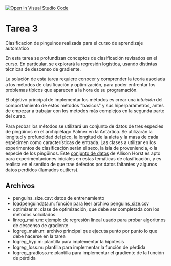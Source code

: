 [![Open in Visual Studio Code](https://classroom.github.com/assets/open-in-vscode-c66648af7eb3fe8bc4f294546bfd86ef473780cde1dea487d3c4ff354943c9ae.svg)](https://classroom.github.com/online_ide?assignment_repo_id=10442464&assignment_repo_type=AssignmentRepo)
# Tarea 3

Clasificacion de pinguinos realizada para el curso de aprendizaje automatico

En esta tarea se profundizan conceptos de clasificación revisados en el curso. En particular, se explorará la regresión logística, usando distintas técnicas de descenso de gradiente. 

La solución de esta tarea requiere conocer y comprender la teoría asociada a los métodos de clasificación y optimización, para poder enfrentar los problemas típicos que aparecen a la hora de su programación.

El objetivo principal de implementar los métodos es crear una _intuición_ del comportamiento de estos métodos "básicos" y sus 
hiperparámetros, antes de empezar a trabajar con los métodos más complejos en la segunda parte del curso.

Para probar los métodos se utilizará un conjunto de datos de tres especies de pingüinos en el archipiélago Palmer en la Antártica.  Se utilizarán la longitud y profundidad del pico, la longitud de la aleta y la masa de cada espécimen como características de entrada.  Las clases a utilizar en los experimentos de clasificación serán el sexo, la isla de proveniencia, o la especie de los pingüinos.  Este <a href="https://www.kaggle.com/parulpandey/penguin-dataset-the-new-iris/data">conjunto de datos</a> de Allison Horst es apto para experimentaciones iniciales en estas temáticas de clasificación, y es realista en el sentido de que trae defectos por datos faltantes y algunos datos perdidos (llamados outliers).

## Archivos

- penguins_size.csv: datos de entrenamiento
- loadpenguindata.m: función para leer archivo penguins_size.csv
- optimizer.m: clase de optimización, que debe ser completada con los métodos solicitados.
- linreg_main.m: ejemplo de regresión lineal usado para probar algoritmos de descenso de gradiente.
- logreg_main.m: archivo principal que ejecuta punto por punto lo que debe hacerse en la tarea
- logreg_hyp.m: plantilla para implementar la hipótesis
- logreg_loss.m: plantilla para implementar la función de pérdida
- logreg_gradloss.m: plantilla para implementar el gradiente de la función de pérdida
